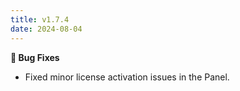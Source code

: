 ```yaml
---
title: v1.7.4
date: 2024-08-04
---
```


**🐞 Bug Fixes**

- Fixed minor license activation issues in the Panel.
